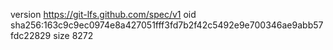 version https://git-lfs.github.com/spec/v1
oid sha256:163c9c9ec0974e8a427051fff3fd7b2f42c5492e9e700346ae9abb57fdc22829
size 8272
